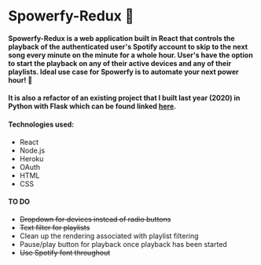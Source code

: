 # Spowerfy-Redux 🍺

#### Spowerfy-Redux is a web application built in React that controls the playback of the authenticated user's Spotify account to skip to the next song every minute on the minute for a whole hour. User's have the option to start the playback on any of their active devices and any of their playlists. Ideal use case for Spowerfy is to automate your next power hour! 🍺

#### It is also a refactor of an existing project that I built last year (2020) in Python with Flask which can be found linked [here](https://github.com/ColemanMitch/Spowerfy).

#### Technologies used:
* React
* Node.js
* Heroku
* OAuth
* HTML
* CSS 


#### TO DO
* ~~Dropdown for devices instead of radio buttons~~
* ~~Text filter for playlists~~
* Clean up the rendering associated with playlist filtering 
* Pause/play button for playback once playback has been started
* ~~Use Spotify font throughout~~
